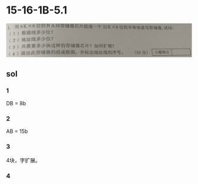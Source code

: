 
# 15-16-1B-5.1

![](assets/15-16-1B-5.1.png)

## sol

### 1

DB = 8b

### 2

AB = 15b

### 3

4块，字扩展。

### 4

